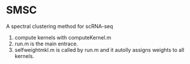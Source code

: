 # SMSC
A spectral clustering method for scRNA-seq
1. compute kernels with computeKernel.m
2. run.m is the main entrace.
3. selfweightmkl.m is called by run.m and it autolly assigns weights to all kernels.
